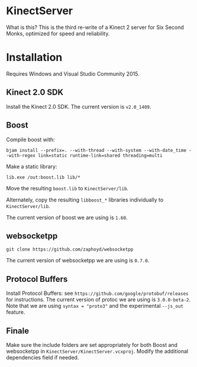 # KinectServer

What is this? This is the third re-write of a Kinect 2 server for Six Second Monks, optimized for speed and reliability.

# Installation

Requires Windows and Visual Studio Community 2015.

## Kinect 2.0 SDK

Install the Kinect 2.0 SDK. The current version is `v2.0_1409`.

## Boost

Compile boost with:

    bjam install --prefix=. --with-thread --with-system --with-date_time --with-regex link=static runtime-link=shared threading=multi

Make a static library:

    lib.exe /out:boost.lib lib/*

Move the resulting `boost.lib` to `KinectServer/lib`.

Alternately, copy the resulting `libboost_*` libraries individually to `KinectServer/lib`.

The current version of boost we are using is `1.60`.

## websocketpp

    git clone https://github.com/zaphoyd/websocketpp

The current version of websocketpp we are using is `0.7.0`.

## Protocol Buffers

Install Protocol Buffers: see `https://github.com/google/protobuf/releases` for instructions. The current version of protoc we are using is `3.0.0-beta-2`. Note that we are using `syntax = "proto3"` and the experimental `--js_out` feature.

## Finale

Make sure the include folders are set appropriately for both Boost and websocketpp in `KinectServer/KinectServer.vcxproj`. Modify the additional dependencies field if needed.
